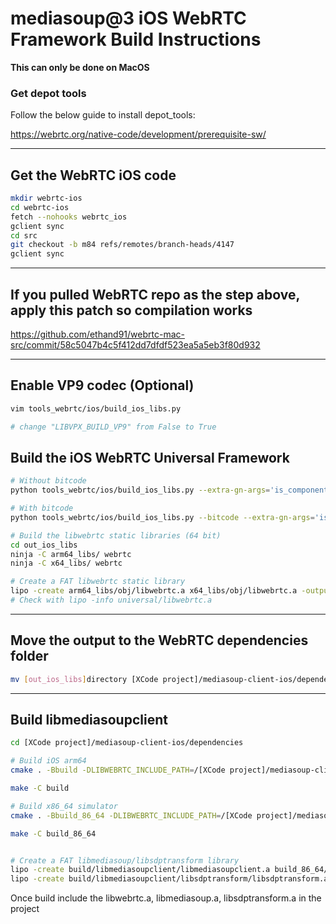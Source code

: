 # mediasoup@3 iOS WebRTC Framework Build Instructions

**This can only be done on MacOS**

### Get depot tools

Follow the below guide to install depot_tools: 

 https://webrtc.org/native-code/development/prerequisite-sw/ 

---

## Get the WebRTC iOS code

```bash
mkdir webrtc-ios
cd webrtc-ios
fetch --nohooks webrtc_ios
gclient sync
cd src
git checkout -b m84 refs/remotes/branch-heads/4147
gclient sync
```

---
## If you pulled WebRTC repo as the step above, apply this patch so compilation works
https://github.com/ethand91/webrtc-mac-src/commit/58c5047b4c5f412dd7dfdf523ea5a5eb3f80d932

---

## Enable VP9 codec (Optional)

```bash
vim tools_webrtc/ios/build_ios_libs.py

# change "LIBVPX_BUILD_VP9" from False to True
```



## Build the iOS WebRTC Universal Framework

```bash
# Without bitcode
python tools_webrtc/ios/build_ios_libs.py --extra-gn-args='is_component_build=false rtc_include_tests=false rtc_enable_protobuf=false use_rtti=true use_custom_libcxx=false'

# With bitcode
python tools_webrtc/ios/build_ios_libs.py --bitcode --extra-gn-args='is_component_build=false rtc_include_tests=false rtc_enable_protobuf=false use_rtti=true use_custom_libcxx=false'

# Build the libwebrtc static libraries (64 bit)
cd out_ios_libs
ninja -C arm64_libs/ webrtc
ninja -C x64_libs/ webrtc

# Create a FAT libwebrtc static library
lipo -create arm64_libs/obj/libwebrtc.a x64_libs/obj/libwebrtc.a -output universal/libwebrtc.a
# Check with lipo -info universal/libwebrtc.a
```

---

## Move the output to the WebRTC dependencies folder

```bash
mv [out_ios_libs]directory [XCode project]/mediasoup-client-ios/dependencies/webrtc/src/
```

---

## Build libmediasoupclient

```bash
cd [XCode project]/mediasoup-client-ios/dependencies

# Build iOS arm64
cmake . -Bbuild -DLIBWEBRTC_INCLUDE_PATH=/[XCode project]/mediasoup-client-ios/dependencies/webrtc/src -DLIBWEBRTC_BINARY_PATH=/[XCode project]/mediasoup-client-ios/webrtc/src/out_ios_libs/universal -DMEDIASOUP_LOG_TRACE=ON -DMEDIASOUP_LOG_DEV=ON -DCMAKE_CXX_FLAGS="-fvisibility=hidden" -DLIBSDPTRANSFORM_BUILD_TESTS=OFF -DIOS_SDK=iphone -DIOS_ARCHS="arm64"

make -C build

# Build x86_64 simulator
cmake . -Bbuild_86_64 -DLIBWEBRTC_INCLUDE_PATH=/[XCode project]/mediasoup-client-ios/dependencies/webrtc/src -DLIBWEBRTC_BINARY_PATH=/[XCode project]/mediasoup-client-ios/webrtc/src/out_ios_libs/universal -DMEDIASOUP_LOG_TRACE=ON -DMEDIASOUP_LOG_DEV=ON -DCMAKE_CXX_FLAGS="-fvisibility=hidden" -DLIBSDPTRANSFORM_BUILD_TESTS=OFF -DIOS_SDK=iphonesimulator -DIOS_ARCHS="x86_64"

make -C build_86_64


# Create a FAT libmediasoup/libsdptransform library
lipo -create build/libmediasoupclient/libmediasoupclient.a build_86_64/libmediasoupclient/libmediasoupclient.a -output libmediasoupclient/lib/libmediasoupclient.a
lipo -create build/libmediasoupclient/libsdptransform/libsdptransform.a build_86_64/libmediasoupclient/libsdptransform/libsdptransform.a -output libmediasoupclient/lib/libsdptransform.a
```

Once build include the libwebrtc.a, libmediasoup.a, libsdptransform.a in the project


